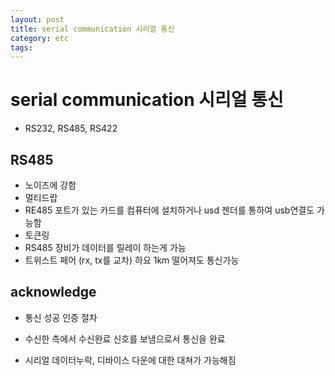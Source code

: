 ```yaml
---
layout: post
title: serial communication 시리얼 통신
category: etc
tags:
---
```


# serial communication 시리얼 통신
* RS232, RS485, RS422

## RS485
* 노이즈에 강함
* 멀티드랍
* RE485 포트가 있는 카드를 컴퓨터에 설치하거나 usd 젠더를 통하여 usb연결도 가능함
* 토큰링
* RS485 장비가 데이터를 릴레이 하는게 가능
* 트위스트 페어 (rx, tx를 교차) 하요 1km 떨어져도 통신가능

## acknowledge

* 통신 성공 인증 절차
* 수신한 측에서 수신완료 신호를 보냄으로서 통신을 완료

* 시리얼 데이터누락, 디바이스 다운에 대한 대쳐가 가능해짐